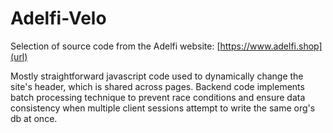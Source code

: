 # Adelfi-Velo
Selection of source code from the Adelfi website: [https://www.adelfi.shop](url)

Mostly straightforward javascript code used to dynamically change the site's header, which is shared across pages. Backend code implements batch processing technique to prevent race conditions and ensure data consistency when multiple client sessions attempt to write the same org's db at once.
